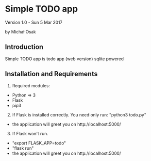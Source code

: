 Simple TODO app
========
Version 1.0 - Sun 5 Mar 2017

by Michał Osak

Introduction
------------

Simple TODO app is todo app (web version) sqlite powered

Installation and Requirements
-------------

1. Required modules:
+ Python => 3
+ Flask
+ pip3

2. If Flask is installed correctly. You need only run: "python3 todo.py" 
   
+ the application will greet you on http://localhost:5000/
   
3. If Flask won't run.
 
+ "export FLASK_APP=todo"
+ "flask run"
+ the application will greet you on http://localhost:5000/


	
	
